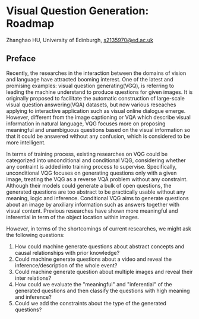 # Visual Question Generation: Roadmap 
Zhanghao HU, University of Edinburgh, s2135970@ed.ac.uk

## Preface
Recently, the researches in the interaction between the domains of vision and language have attracted booming interest. One of the latest and promising examples: visual question generating(VGQ), is referring to leading the machine understand to produce questions for given images. It is originally proposed to facilitate the automatic construction of large-scale visual question answering(VQA) datasets, but now various reseaches applying to interactive application such as visual online dialogue emerge. However, different from the image captioning or VQA which describe visual information in natural language, VQG focuses more on proposing meaningful and unambiguous questions based on the visual information so that it could be answered without any confusion, which is considered to be more intelligent.   

In terms of training process, existing researches on VQG could be categorized into unconditional and conditional VQG, considering whether any contraint is added into training process to supervise. Specifically, unconditional VQG focuses on generating questions only with a given image, treating the VQG as a reverse VQA problem without any constraint. Although their models could generate a bulk of open questions, the generated questions are too abstract to be practically usable without any meaning, logic and inference. Conditional VQG aims to generate questions about an image by anxiliary information such as answers together with visual content. Previous researches have shown more meaningful and inferential in term of the object location within images.

However, in terms of the shortcomings of current researches, we might ask the following questions:

1. How could machine generate questions about abstract concepts and causal relationships with prior knowledge?
2. Could machine generate questions about a video and reveal the inference/description of the whole event?
3. Could machine generate question about multiple images and reveal their inter relations? 
4. How could we evaluate the "meaningful" and "inferential" of the generated questions and then classify the questions with high meaning and inference? 
5. Could we add the constraints about the type of the generated questions?

